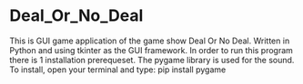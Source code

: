 # Deal_Or_No_Deal
This is GUI game application of the game show Deal Or No Deal.  Written in Python and using tkinter as the GUI framework.
In order to run this program there is 1 installation prerequeset. The pygame library is used for the sound.
To install, open your terminal and type:  pip install pygame

